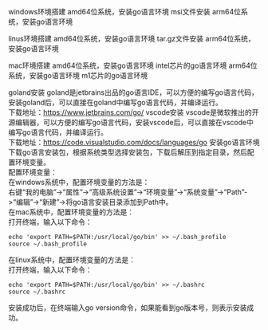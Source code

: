 windows环境搭建
amd64位系统，安装go语言环境 msi文件安装
arm64位系统，安装go语言环境

linus环境搭建
amd64位系统，安装go语言环境 tar.gz文件安装
arm64位系统，安装go语言环境  

mac环境搭建
amd64位系统，安装go语言环境  intel芯片的go语言环境
arm64位系统，安装go语言环境  m1芯片的go语言环境


goland安装
goland是jetbrains出品的go语言IDE，可以方便的编写go语言代码，安装goland后，可以直接在goland中编写go语言代码，并编译运行。  
下载地址：https://www.jetbrains.com/go/
vscode安装
vscode是微软推出的开源编辑器，可以方便的编写go语言代码，安装vscode后，可以直接在vscode中编写go语言代码，并编译运行。  
下载地址：https://code.visualstudio.com/docs/languages/go
安装go语言环境
下载go语言安装包，根据系统类型选择安装包，下载后解压到指定目录，然后配置环境变量。  
配置环境变量：  
在windows系统中，配置环境变量的方法是：  
右键“我的电脑”->“属性”->“高级系统设置”->“环境变量”->“系统变量”->“Path”->“编辑”->“新建”->将go语言安装目录添加到Path中。  
在mac系统中，配置环境变量的方法是：  
打开终端，输入以下命令：  
```
echo 'export PATH=$PATH:/usr/local/go/bin' >> ~/.bash_profile
source ~/.bash_profile
```
在linux系统中，配置环境变量的方法是：  
打开终端，输入以下命令：  
```
echo 'export PATH=$PATH:/usr/local/go/bin' >> ~/.bashrc
source ~/.bashrc
```
安装成功后，在终端输入go version命令，如果能看到go版本号，则表示安装成功。

